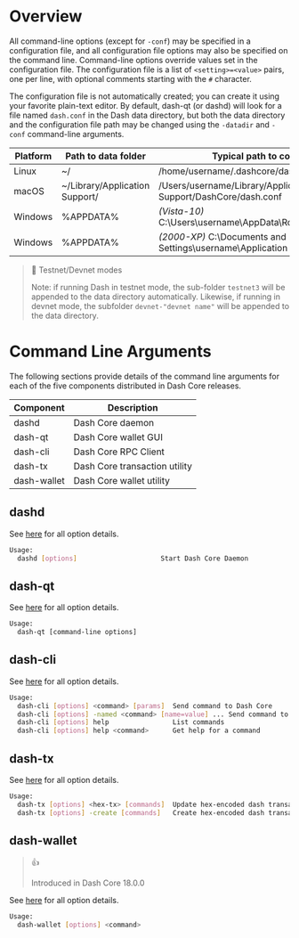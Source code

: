 # Overview

All command-line options (except for `-conf`) may be specified in a configuration file, and all configuration file options may also be specified on the command line. Command-line options override values set in the configuration file. The configuration file is a list of `<setting>=<value>` pairs, one per line, with optional comments starting with the `#` character.

The configuration file is not automatically created; you can create it using your favorite plain-text editor. By default, dash-qt (or dashd) will look for a file named `dash.conf` in the Dash data directory, but both the data directory and the configuration file path may be changed using the `-datadir` and `-conf` command-line arguments.

| Platform | Path to data folder | Typical path to configuration file |
| - | - | - |
| Linux | ~/ | /home/username/.dashcore/dash.conf |
| macOS | ~/Library/Application Support/ | /Users/username/Library/Application Support/DashCore/dash.conf |
| Windows | %APPDATA% | _(Vista-10)_ C:\\Users\\username\\AppData\\Roaming\\DashCore\\dash.conf |
| Windows | %APPDATA% | _(2000-XP)_ C:\\Documents and Settings\\username\\Application Data\\DashCore\\dash.conf |

> 📘 Testnet/Devnet modes
>
> Note: if running Dash in testnet mode, the sub-folder `testnet3` will be appended to the data directory automatically. Likewise, if running in devnet mode, the subfolder `devnet-"devnet name"` will be appended to the data directory.

# Command Line Arguments

The following sections provide details of the command line arguments for each of the five components distributed in Dash Core releases.

| Component | Description |
| - | - |
| dashd | Dash Core daemon |
| dash-qt | Dash Core wallet GUI |
| dash-cli | Dash Core RPC Client |
| dash-tx | Dash Core transaction utility |
| dash-wallet | Dash Core wallet utility |

## dashd

See [here](dash-core-wallet-arguments-and-commands-dashd) for all option details.

```bash 
Usage:
  dashd [options]                     Start Dash Core Daemon
```

## dash-qt

See [here](dash-core-wallet-arguments-and-commands-dash-qt) for all option details.

```bash
Usage:
  dash-qt [command-line options]                     
```

## dash-cli

See [here](dash-core-wallet-arguments-and-commands-dash-cli) for all option details.

```bash
Usage:
  dash-cli [options] <command> [params]  Send command to Dash Core
  dash-cli [options] -named <command> [name=value] ... Send command to Dash Core (with named arguments)
  dash-cli [options] help                List commands
  dash-cli [options] help <command>      Get help for a command
```

## dash-tx

See [here](dash-core-wallet-arguments-and-commands-dash-tx) for all option details.

```bash
Usage:
  dash-tx [options] <hex-tx> [commands]  Update hex-encoded dash transaction
  dash-tx [options] -create [commands]   Create hex-encoded dash transaction
```

## dash-wallet

> 👍
>
> Introduced in Dash Core 18.0.0

See [here](dash-core-wallet-arguments-and-commands-dash-wallet) for all option details.

```bash
Usage:
  dash-wallet [options] <command>
```